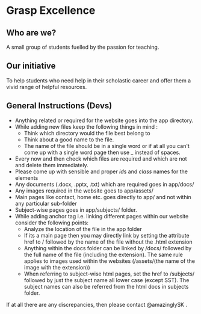 # Grasp Excellence

## Who are we?

A small group of students fuelled by the passion for teaching.

## Our initiative

To help students who need help in their scholastic career and offer them a vivid range of helpful resources.

## General Instructions (Devs)

- Anything related or required for the website goes into the app directory.
- While adding new files keep the following things in mind :
  - Think which directory would the file best belong to
  - Think about a good name to the file.
  - The name of the file should be in a single word or if at all you can't come up with a single word page then use \_ instead of spaces.
- Every now and then check which files are required and which are not and delete them immediately.
- Please come up with sensible and proper *id*s and _class_ names for the elements
- Any documents (.docx, .pptx, .txt) which are required goes in app/docs/
- Any images required in the website goes to app/assets/
- Main pages like contact, home etc. goes directly to app/ and not within any particular sub-folder
- Subject-wise pages goes in app/subjects/ folder.
- While adding anchor tag i.e. linking different pages within our website consider the following points:
  - Analyze the location of the file in the app folder
  - If its a main page then you may directly link by setting the attribute href to / followed by the name of the file without the .html extension
  - Anything within the docs folder can be linked by /docs/ followed by the full name of the file (including the extension). The same rule applies to images used within the websites (/assets/(the name of the image with the extension))
  - When referring to subject-wise html pages, set the href to /subjects/ followed by just the subject name all lower case (except SST). The subject names can also be referred from the html docs in subjects folder.

If at all there are any discrepancies, then please contact @amazinglySK .
